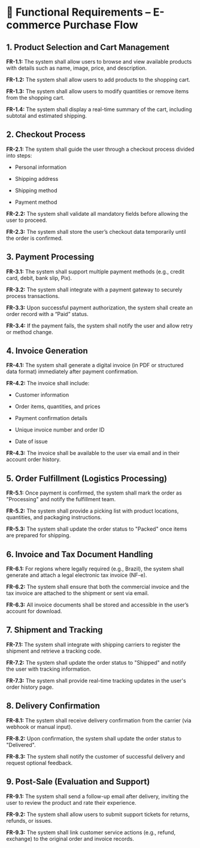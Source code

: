 # 🧾 Functional Requirements – E-commerce Purchase Flow

## 1. Product Selection and Cart Management

**FR-1.1:** The system shall allow users to browse and view available products with details such as name, image, price, and description.

**FR-1.2:** The system shall allow users to add products to the shopping cart.

**FR-1.3:** The system shall allow users to modify quantities or remove items from the shopping cart.

**FR-1.4:** The system shall display a real-time summary of the cart, including subtotal and estimated shipping.

## 2. Checkout Process

**FR-2.1:** The system shall guide the user through a checkout process divided into steps:

- Personal information

- Shipping address

- Shipping method

- Payment method

**FR-2.2:** The system shall validate all mandatory fields before allowing the user to proceed.

**FR-2.3:** The system shall store the user’s checkout data temporarily until the order is confirmed.

## 3. Payment Processing

**FR-3.1:** The system shall support multiple payment methods (e.g., credit card, debit, bank slip, Pix).

**FR-3.2:** The system shall integrate with a payment gateway to securely process transactions.

**FR-3.3:** Upon successful payment authorization, the system shall create an order record with a “Paid” status.

**FR-3.4:** If the payment fails, the system shall notify the user and allow retry or method change.

## 4. Invoice Generation

**FR-4.1:** The system shall generate a digital invoice (in PDF or structured data format) immediately after payment confirmation.

**FR-4.2:** The invoice shall include:

- Customer information

- Order items, quantities, and prices

- Payment confirmation details

- Unique invoice number and order ID

- Date of issue

**FR-4.3:** The invoice shall be available to the user via email and in their account order history.

## 5. Order Fulfillment (Logistics Processing)

**FR-5.1:** Once payment is confirmed, the system shall mark the order as "Processing" and notify the fulfillment team.

**FR-5.2:** The system shall provide a picking list with product locations, quantities, and packaging instructions.

**FR-5.3:** The system shall update the order status to "Packed" once items are prepared for shipping.

## 6. Invoice and Tax Document Handling

**FR-6.1:** For regions where legally required (e.g., Brazil), the system shall generate and attach a legal electronic tax invoice (NF-e).

**FR-6.2:** The system shall ensure that both the commercial invoice and the tax invoice are attached to the shipment or sent via email.

**FR-6.3:** All invoice documents shall be stored and accessible in the user’s account for download.

## 7. Shipment and Tracking

**FR-7.1:** The system shall integrate with shipping carriers to register the shipment and retrieve a tracking code.

**FR-7.2:** The system shall update the order status to "Shipped" and notify the user with tracking information.

**FR-7.3:** The system shall provide real-time tracking updates in the user's order history page.

## 8. Delivery Confirmation

**FR-8.1:** The system shall receive delivery confirmation from the carrier (via webhook or manual input).

**FR-8.2:** Upon confirmation, the system shall update the order status to "Delivered".

**FR-8.3:** The system shall notify the customer of successful delivery and request optional feedback.

## 9. Post-Sale (Evaluation and Support)

**FR-9.1:** The system shall send a follow-up email after delivery, inviting the user to review the product and rate their experience.

**FR-9.2:** The system shall allow users to submit support tickets for returns, refunds, or issues.

**FR-9.3:** The system shall link customer service actions (e.g., refund, exchange) to the original order and invoice records.
